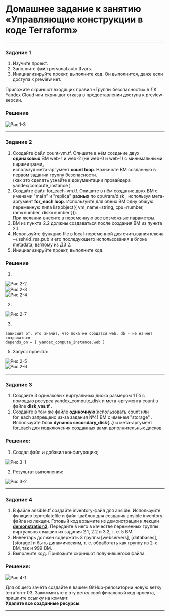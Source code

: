 # Домашнее задание к занятию «Управляющие конструкции в коде Terraform»

------

### Задание 1

1. Изучите проект.
2. Заполните файл personal.auto.tfvars.
3. Инициализируйте проект, выполните код. Он выполнится, даже если доступа к preview нет.

Приложите скриншот входящих правил «Группы безопасности» в ЛК Yandex Cloud или скриншот отказа в предоставлении доступа к preview-версии.

### Решение

![Рис.1-3](img/%D0%A0%D0%B8%D1%81.1-3.png)  

------

### Задание 2

1. Создайте файл count-vm.tf. Опишите в нём создание двух **одинаковых** ВМ  web-1 и web-2 (не web-0 и web-1) с минимальными параметрами,   
используя мета-аргумент **count loop**. Назначьте ВМ созданную в первом задании группу безопасности.  
(как это сделать узнайте в документации провайдера yandex/compute_instance )  
2. Создайте файл for_each-vm.tf. Опишите в нём создание двух ВМ с именами "main" и "replica" **разных** по cpu/ram/disk , используя мета-аргумент **for_each loop**. 
Используйте для обеих ВМ одну общую переменную типа list(object({ vm_name=string, cpu=number, ram=number, disk=number  })).  
При желании внесите в переменную все возможные параметры.  
3. ВМ из пункта 2.2 должны создаваться после создания ВМ из пункта 2.1.
4. Используйте функцию file в local-переменной для считывания ключа ~/.ssh/id_rsa.pub и его последующего использования в блоке metadata, взятому из ДЗ 2.
5. Инициализируйте проект, выполните код.

### Решение
1.

![Рис.2-2](img/%D0%A0%D0%B8%D1%81.2-2.png)  
![Рис.2-3](img/%D0%A0%D0%B8%D1%81.2-3.png)  
![Рис.2-4](img/%D0%A0%D0%B8%D1%81.2-4.png)  

2.

![Рис.2-7](img/%D0%A0%D0%B8%D1%81.2-7.png)

3. 
```
зависиит от. Это значит, что пока не создатся web, db - не начнет создаваться
depends_on = [ yandex_compute_instance.web ]

```

5. Запуск проекта:   

![Рис.2-5](img/%D0%A0%D0%B8%D1%81.2-5.png)  
![Рис.2-6](img/%D0%A0%D0%B8%D1%81.2-6.png)  

------

### Задание 3

1. Создайте 3 одинаковых виртуальных диска размером 1 Гб с помощью ресурса yandex_compute_disk и мета-аргумента count в файле **disk_vm.tf** .
2. Создайте в том же файле **одиночную**(использовать count или for_each запрещено из-за задания №4) ВМ c именем "storage"  . Используйте блок **dynamic secondary_disk{..}** и мета-аргумент for_each для подключения созданных вами дополнительных дисков.

### Решение:
1. Создал файл и добавил конфигурацию;   

![Рис.3-1](img/%D0%A0%D0%B8%D1%81.3-1.png)  

2. Результат выполнения:  

![Рис.3-2](img/%D0%A0%D0%B8%D1%81.3-2.png)  

------

### Задание 4

1. В файле ansible.tf создайте inventory-файл для ansible.
Используйте функцию tepmplatefile и файл-шаблон для создания ansible inventory-файла из лекции.
Готовый код возьмите из демонстрации к лекции [**demonstration2**](https://github.com/netology-code/ter-homeworks/tree/main/03/demonstration2).
Передайте в него в качестве переменных группы виртуальных машин из задания 2.1, 2.2 и 3.2, т. е. 5 ВМ.
2. Инвентарь должен содержать 3 группы [webservers], [databases], [storage] и быть динамическим, т. е. обработать как группу из 2-х ВМ, так и 999 ВМ.
4. Выполните код. Приложите скриншот получившегося файла. 

### Решение:

![Рис.4-1](img/%D0%A0%D0%B8%D1%81.4-1.png)  

Для общего зачёта создайте в вашем GitHub-репозитории новую ветку terraform-03. Закоммитьте в эту ветку свой финальный код проекта, пришлите ссылку на коммит.   
**Удалите все созданные ресурсы**.

------

